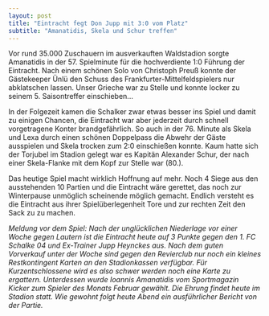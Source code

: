 ```yaml
---
layout: post
title: "Eintracht fegt Don Jupp mit 3:0 vom Platz"
subtitle: "Amanatidis, Skela und Schur treffen"
---
```


Vor rund 35.000 Zuschauern im ausverkauften Waldstadion sorgte Amanatidis in der 57. Spielminute für die hochverdiente 1:0 Führung der Eintracht. Nach einem schönen Solo von Christoph Preuß konnte der Gästekeeper Ünlü den Schuss des Frankfurter-Mittelfeldspielers nur abklatschen lassen. Unser Grieche war zu Stelle und konnte locker zu seinem 5. Saisontreffer einschieben...

In der Folgezeit kamen die Schalker zwar etwas besser ins Spiel und damit zu einigen Chancen, die Eintracht war aber jederzeit durch schnell vorgetragene Konter brandgefährlich. So auch in der 76. Minute als Skela und Lexa durch einen schönen Doppelpass die Abwehr der Gäste ausspielen und Skela trocken zum 2:0 einschießen konnte. Kaum hatte sich der Torjubel im Stadion gelegt war es Kapitän Alexander Schur, der nach einer Skela-Flanke mit dem Kopf zur Stelle war (80.).

Das heutige Spiel macht wirklich Hoffnung auf mehr. Noch 4 Siege aus den ausstehenden 10 Partien und die Eintracht wäre gerettet, das noch zur Winterpause unmöglich scheinende möglich gemacht. Endlich versteht es die Eintracht aus ihrer Spielüberlegenheit Tore und zur rechten Zeit den Sack zu zu machen.

_Meldung vor dem Spiel: Nach der unglücklichen Niederlage vor einer Woche gegen Lautern ist die Eintracht heute auf 3 Punkte gegen den 1. FC Schalke 04 und Ex-Trainer Jupp Heynckes aus. Nach dem guten Vorverkauf unter der Woche sind gegen den Revierclub nur noch ein kleines Restkontingent Karten an den Stadionkassen verfügbar. Für Kurzentschlossene wird es also schwer werden noch eine Karte zu ergattern. Unterdessen wurde Ioannis Amanatidis vom Sportmagazin Kicker zum Spieler des Monats Februar gewählt. Die Ehrung findet heute im Stadion statt. Wie gewohnt folgt heute Abend ein ausführlicher Bericht von der Partie._
